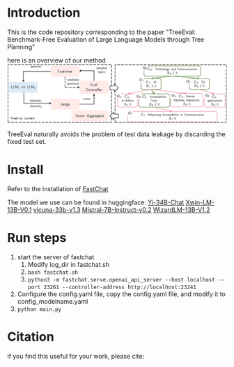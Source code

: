 # Introduction #
This is the code repository corresponding to the paper "TreeEval: Benchmark-Free Evaluation of Large Language Models through Tree Planning"

here is an overview of our method
![图片说明](.//images//Method_v2.png) 

TreeEval naturally avoids the problem of test data leakage by discarding the fixed test set.

# Install #
Refer to the installation of [FastChat](https://github.com/lm-sys/FastChat)

The model we use can be found in huggingface:
[Yi-34B-Chat](https://huggingface.co/01-ai/Yi-34B-Chat)
[Xwin-LM-13B-V0.1](https://huggingface.co/Xwin-LM/Xwin-LM-13B-V0.1)
[vicuna-33b-v1.3](https://huggingface.co/lmsys/vicuna-33b-v1.3)
[Mistral-7B-Instruct-v0.2](https://huggingface.co/mistralai/Mistral-7B-Instruct-v0.2)
[WizardLM-13B-V1.2](https://huggingface.co/WizardLM/WizardLM-13B-V1.2)
# Run steps #
1. start the server of fastchat
	1. Modify log_dir in fastchat.sh
	1. `bash fastchat.sh`
	2. `python3 -m fastchat.serve.openai_api_server --host localhost --port 23261 --controller-address http://localhost:23241`
2. Configure the config.yaml file, copy the config.yaml file, and modify it to config_modelname.yaml
3. `python main.py`

# Citation #
if you find this useful for your work, please cite: